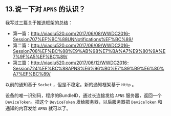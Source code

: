 ## 13.说一下对 `APNS` 的认识？

我写过三篇关于推送框架的总结：

* 第一篇：http://xiaolu520.com/2017/06/08/WWDC2016-Session707%EF%BC%88UNNotifications%EF%BC%89/
* 第二篇：http://xiaolu520.com/2017/06/09/WWDC2016-Session708%EF%BC%88%E9%AB%98%E7%BA%A7%E9%80%9A%E7%9F%A5%EF%BC%89/
* 第三篇：http://xiaolu520.com/2017/06/12/WWDC2016-Session724%EF%BC%88APNS%E6%96%B0%E7%89%B9%E6%80%A7%EF%BC%89/

以前的通知基于 `Socket` ，但是不稳定。新的通知框架基于 `Http` 。

设备的唯一识别码，程序的BundleID，通过长连接发给 `APNS` 服务器，返回一个 `DeviceToken`。把这个 `DeviceToken` 发给服务器，以后服务器把 `DeviceToken` 和 通知的内容发给 `APNS` 就可以了。


